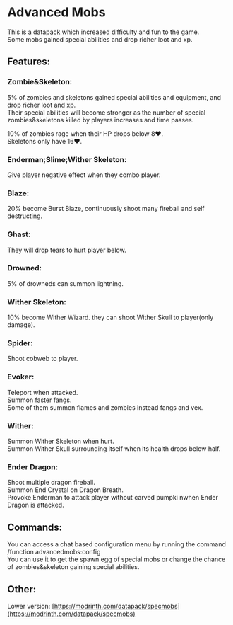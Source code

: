 # Advanced Mobs 
This is a datapack which increased difficulty and fun to the game.  
Some mobs gained special abilities and drop richer loot and xp.
## Features:
### Zombie&Skeleton:  
5% of zombies and skeletons gained special abilities and equipment, and drop richer loot and xp.  
Their special abilities will become stronger as the number of special zombies&skeletons killed by players increases and time passes.  

10% of zombies rage when their HP drops below 8❤.  
Skeletons only have 16❤.  
###  Enderman;Slime;Wither Skeleton:
Give player negative effect when they combo player.  
###  Blaze:
20% become Burst Blaze, continuously shoot many fireball and self destructing.  
###  Ghast:
They will drop tears to hurt player below.    
###  Drowned:
5% of drowneds can summon lightning.  
###  Wither Skeleton:
10% become Wither Wizard. they can shoot Wither Skull to player(only damage).
###  Spider:
Shoot cobweb to player.  
###  Evoker:
Teleport when attacked.  
Summon faster fangs.  
Some of them summon flames and zombies instead fangs and vex.
###  Wither:
Summon Wither Skeleton when hurt.  
Summon Wither Skull surrounding itself when its health drops below half.   
###  Ender Dragon:
Shoot multiple dragon fireball.  
Summon End Crystal on Dragon Breath.  
Provoke Enderman to attack player without carved pumpki nwhen Ender Dragon is attacked.  

## Commands:
You can access a chat based configuration menu by running the command   
/function advancedmobs:config  
You can use it to get the spawn egg of special mobs or change the chance of zombies&skeleton gaining special abilities.

## Other:
Lower version: [https://modrinth.com/datapack/specmobs](https://modrinth.com/datapack/specmobs)
